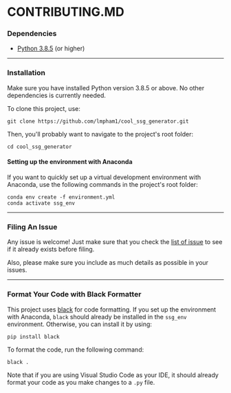 # CONTRIBUTING.MD

### Dependencies
- [Python 3.8.5](https://www.python.org/downloads/) (or higher)

***

### Installation
Make sure you have installed Python version 3.8.5 or above. No other dependencies is currently needed.

To clone this project, use:
```console
git clone https://github.com/lmpham1/cool_ssg_generator.git
```
Then, you'll probably want to navigate to the project's root folder:
```console
cd cool_ssg_generator
```

#### Setting up the environment with Anaconda
If you want to quickly set up a virtual development environment with Anaconda, use the following commands in the project's root folder:
```console
conda env create -f environment.yml
conda activate ssg_env
```

***

### Filing An Issue
Any issue is welcome! Just make sure that you check the [list of issue](https://github.com/lmpham1/cool_ssg_generator/issues) to see if it already exists before filing.

Also, please make sure you include as much details as possible in your issues.

***

### Format Your Code with Black Formatter
This project uses [black](https://pypi.org/project/black/) for code formatting. If you set up the environment with Anaconda, `black` should already be installed in the `ssg_env` environment. Otherwise, you can install it by using:
```console
pip install black
```

To format the code, run the following command:
```console
black .
```

Note that if you are using Visual Studio Code as your IDE, it should already format your code as you make changes to a `.py` file.

